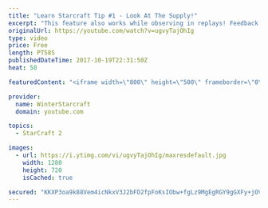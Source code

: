 ```yaml
---
title: "Learn Starcraft Tip #1 - Look At The Supply!"
excerpt: "This feature also works while observing in replays! Feedback and tip suggestions are appreciated :)"
originalUrl: https://youtube.com/watch?v=ugvyTajOhIg
type: video
price: Free
length: PT58S
publishedDateTime: 2017-10-19T22:31:50Z
heat: 50

featuredContent: "<iframe width=\"800\" height=\"500\" frameborder=\"0\" src=\"https://www.youtube.com/embed/ugvyTajOhIg\" allow=\"accelerometer; autoplay; encrypted-media; gyroscope; picture-in-picture\" allowfullscreen></iframe>"

provider:
  name: WinterStarcraft
  domain: youtube.com

topics:
  - StarCraft 2

images:
  - url: https://i.ytimg.com/vi/ugvyTajOhIg/maxresdefault.jpg
    width: 1280
    height: 720
    isCached: true

secured: "KKXP3oa9k88Vem4icNkxV3J2bFD2fpFoKsIObw+fgLz9MgEgRGY9gGXFy+jOVobPAuHp/HF9LCJxvvHuiCvMX351mcBOnXBTFG0HYB553ZNNFcqQHBhuqEzXbL/BiXypFbAYvdXv7cYIzvQ4KrzyaflP1jJHDa4Z3/RjuQe0CLsYTe1iK2lSX+JwRzfzhhHKawZd+5NfXbuBXPCesrg8uWPx0SdeBme+4EwE+mLjI33GiuVZT3ov9joUSs/Ije/Mbt2DgwXwefw6lLXDCclAnn6CVm7xlZSSmOYF8iAUV7oDFIEnTnyEql6NMqzPKcuEJe9AlwJiSPrgLlFhEve8bTrYbEW+ZB0pEIEIq+dDZZlSo7t/kAjsj/0r/RIlKXjGjUsNQt0aOvXW/6oz3wVnQt1axXJQ+E8d/GfV8VYTi+w=;csiAU2aY9nlxlNMC2vc59A=="
---
```


